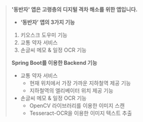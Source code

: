 > **'동반자' 앱은 고령층의 디지털 격차 해소를 위한 앱입니다.**
> 
> - **‘동반자’ 앱의 3가지 기능**
> 1. 키오스크 도우미 기능
> 2. 교통 약자 서비스
> 3. 손글씨 메모 & 일정 OCR 기능
> 
> **Spring Boot를 이용한 Backend 기능**
> 
> - 교통 약자 서비스
>     - 현재 위치에서 가장 가까운 지하철역 제공 기능
>     - 지하철역의 엘리베이터 위치 제공 기능
> - 손글씨 메모 & 일정 OCR 기능
>     - OpenCV 라이브러리를 이용한 이미지 스캔
>     - Tesseract-OCR을 이용한 이미지 텍스트 추출
